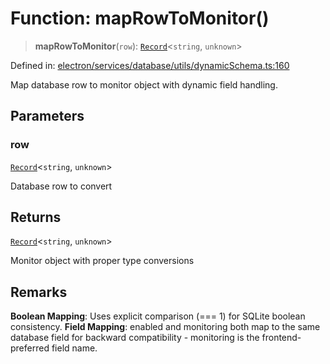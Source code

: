 # Function: mapRowToMonitor()

> **mapRowToMonitor**(`row`): [`Record`](https://www.typescriptlang.org/docs/handbook/utility-types.html#recordkeys-type)\<`string`, `unknown`\>

Defined in: [electron/services/database/utils/dynamicSchema.ts:160](https://github.com/Nick2bad4u/Uptime-Watcher/blob/dca5483e793478722cd3e6e125cafcec5fc771f0/electron/services/database/utils/dynamicSchema.ts#L160)

Map database row to monitor object with dynamic field handling.

## Parameters

### row

[`Record`](https://www.typescriptlang.org/docs/handbook/utility-types.html#recordkeys-type)\<`string`, `unknown`\>

Database row to convert

## Returns

[`Record`](https://www.typescriptlang.org/docs/handbook/utility-types.html#recordkeys-type)\<`string`, `unknown`\>

Monitor object with proper type conversions

## Remarks

**Boolean Mapping**: Uses explicit comparison (=== 1) for SQLite boolean consistency.
**Field Mapping**: enabled and monitoring both map to the same database field for
backward compatibility - monitoring is the frontend-preferred field name.
